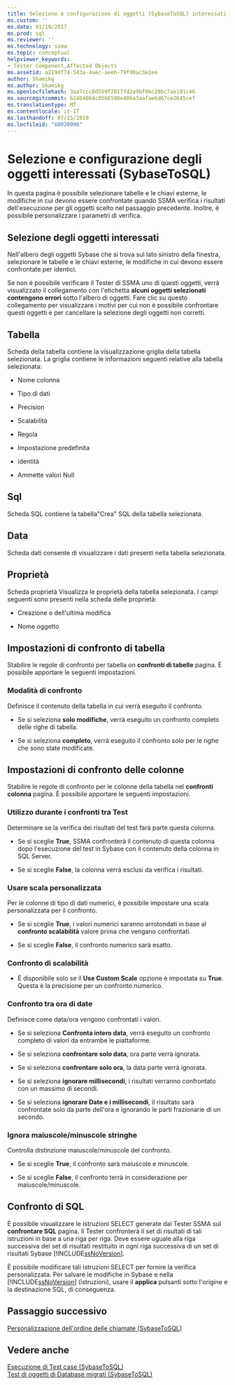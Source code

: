 ```yaml
---
title: Selezione e configurazione di oggetti (SybaseToSQL) interessati | Microsoft Docs
ms.custom: ''
ms.date: 01/19/2017
ms.prod: sql
ms.reviewer: ''
ms.technology: ssma
ms.topic: conceptual
helpviewer_keywords:
- Tester Component,Affected Objects
ms.assetid: a219df74-543a-4aec-aeeb-79f90ac3e2ee
author: Shamikg
ms.author: Shamikg
ms.openlocfilehash: 3aa7ccc8d559f7017fd2a9bf0bc20bc7ae191c46
ms.sourcegitcommit: b2464064c0566590e486a3aafae6d67ce2645cef
ms.translationtype: MT
ms.contentlocale: it-IT
ms.lasthandoff: 07/15/2019
ms.locfileid: "68020996"
---
```

# <a name="selecting-and-configuring-affected-objects-sybasetosql"></a>Selezione e configurazione degli oggetti interessati (SybaseToSQL)
In questa pagina è possibile selezionare tabelle e le chiavi esterne, le modifiche in cui devono essere confrontate quando SSMA verifica i risultati dell'esecuzione per gli oggetti scelto nel passaggio precedente. Inoltre, è possibile personalizzare i parametri di verifica.  
  
## <a name="selection-of-affected-objects"></a>Selezione degli oggetti interessati  
Nell'albero degli oggetti Sybase che si trova sul lato sinistro della finestra, selezionare le tabelle e le chiavi esterne, le modifiche in cui devono essere confrontate per identici.  
  
Se non è possibile verificare il Tester di SSMA uno di questi oggetti, verrà visualizzato il collegamento con l'etichetta **alcuni oggetti selezionati contengono errori** sotto l'albero di oggetti. Fare clic su questo collegamento per visualizzare i motivi per cui non è possibile confrontare questi oggetti e per cancellare la selezione degli oggetti non corretti.  
  
## <a name="table"></a>Tabella  
Scheda della tabella contiene la visualizzazione griglia della tabella selezionata. La griglia contiene le informazioni seguenti relative alla tabella selezionata:  
  
-   Nome colonna  
  
-   Tipo di dati  
  
-   Precision  
  
-   Scalabilità  
  
-   Regola  
  
-   Impostazione predefinita  
  
-   identità  
  
-   Ammette valori Null  
  
## <a name="sql"></a>Sql  
Scheda SQL contiene la tabella"Crea" SQL della tabella selezionata.  
  
## <a name="data"></a>Data  
Scheda dati consente di visualizzare i dati presenti nella tabella selezionata.  
  
## <a name="properties"></a>Proprietà  
Scheda proprietà Visualizza le proprietà della tabella selezionata. I campi seguenti sono presenti nella scheda delle proprietà:  
  
-   Creazione o dell'ultima modifica  
  
-   Nome oggetto  
  
## <a name="table-comparison-settings"></a>Impostazioni di confronto di tabella  
Stabilire le regole di confronto per tabella on **confronti di tabelle** pagina. È possibile apportare le seguenti impostazioni.  
  
### <a name="comparison-mode"></a>Modalità di confronto  
Definisce il contenuto della tabella in cui verrà eseguito il confronto.  
  
-   Se si seleziona **solo modifiche**, verrà eseguito un confronto completo delle righe di tabella.  
  
-   Se si seleziona **completo**, verrà eseguito il confronto solo per le righe che sono state modificate.  
  
## <a name="column-comparison-settings"></a>Impostazioni di confronto delle colonne  
Stabilire le regole di confronto per le colonne della tabella nel **confronti colonna** pagina. È possibile apportare le seguenti impostazioni.  
  
### <a name="use-during-test-comparisons"></a>Utilizzo durante i confronti tra Test  
Determinare se la verifica dei risultati del test farà parte questa colonna.  
  
-   Se si sceglie **True**, SSMA confronterà il contenuto di questa colonna dopo l'esecuzione del test in Sybase con il contenuto della colonna in SQL Server.
  
-   Se si sceglie **False**, la colonna verrà esclusi da verifica i risultati.  
  
### <a name="use-custom-scale"></a>Usare scala personalizzata  
Per le colonne di tipo di dati numerici, è possibile impostare una scala personalizzata per il confronto.  
  
-   Se si sceglie **True**, i valori numerici saranno arrotondati in base al **confronto scalabilità** valore prima che vengano confrontati.  
  
-   Se si sceglie **False**, il confronto numerico sarà esatto.  
  
### <a name="comparing-scale"></a>Confronto di scalabilità  
  
-   È disponibile solo se il **Use Custom Scale** opzione è impostata su **True**. Questa è la precisione per un confronto numerico.  
  
### <a name="date-time-comparing"></a>Confronto tra ora di date  
Definisce come data/ora vengono confrontati i valori.  
  
-   Se si seleziona **Confronta intero data**, verrà eseguito un confronto completo di valori da entrambe le piattaforme.  
  
-   Se si seleziona **confrontare solo data**, ora parte verrà ignorata.  
  
-   Se si seleziona **confrontare solo ora**, la data parte verrà ignorata.  
  
-   Se si seleziona **ignorare millisecondi**, i risultati verranno confrontato con un massimo di secondi.  
  
-   Se si seleziona **ignorare Date e i millisecondi**, il risultato sarà confrontate solo da parte dell'ora e ignorando le parti frazionarie di un secondo.  
  
### <a name="ignore-strings-case"></a>Ignora maiuscole/minuscole stringhe  
Controlla distinzione maiuscole/minuscole del confronto.  
  
-   Se si sceglie **True**, il confronto sarà maiuscole e minuscole.  
  
-   Se si sceglie **False**, il confronto terrà in considerazione per maiuscole/minuscole.  
  
## <a name="comparing-sql"></a>Confronto di SQL  
È possibile visualizzare le istruzioni SELECT generate dal Tester SSMA sul **confrontare SQL** pagina. Il Tester confronterà il set di risultati di tali istruzioni in base a una riga per riga. Deve essere uguale alla riga successiva del set di risultati restituito in ogni riga successiva di un set di risultati Sybase [!INCLUDE[ssNoVersion](../../includes/ssnoversion-md.md)].  
  
È possibile modificare tali istruzioni SELECT per fornire la verifica personalizzata. Per salvare le modifiche in Sybase e nella [!INCLUDE[ssNoVersion](../../includes/ssnoversion-md.md)] (istruzioni), usare il **applica** pulsanti sotto l'origine e la destinazione SQL, di conseguenza.  
  
## <a name="next-step"></a>Passaggio successivo  
[Personalizzazione dell'ordine delle chiamate &#40;SybaseToSQL&#41;](../../ssma/sybase/customizing-calls-order-sybasetosql.md)  
  
## <a name="see-also"></a>Vedere anche  
[Esecuzione di Test case &#40;SybaseToSQL&#41;](../../ssma/sybase/running-test-cases-sybasetosql.md)  
[Test di oggetti di Database migrati &#40;SybaseToSQL&#41;](../../ssma/sybase/testing-migrated-database-objects-sybasetosql.md)  
  

